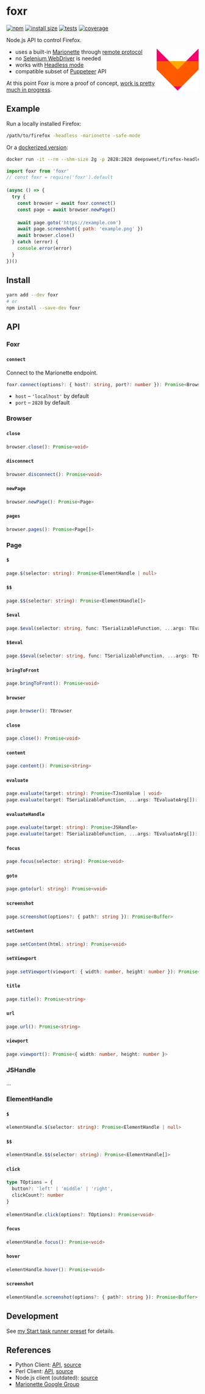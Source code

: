 # foxr

[![npm](https://flat.badgen.net/npm/v/foxr)](https://www.npmjs.com/package/foxr) [![install size](https://flat.badgen.net/packagephobia/install/foxr)](https://packagephobia.now.sh/result?p=foxr) [![tests](https://flat.badgen.net/travis/deepsweet/foxr/master?label=tests)](https://travis-ci.org/deepsweet/foxr) [![coverage](https://flat.badgen.net/codecov/c/github/deepsweet/foxr/master)](https://codecov.io/github/deepsweet/foxr)

Node.js API to control Firefox.

<img src="logo.svg" width="110" height="110" align="right" alt="logo"/>

* uses a built-in [Marionette](https://vakila.github.io/blog/marionette-act-i-automation/) through [remote protocol](https://firefox-source-docs.mozilla.org/testing/marionette/marionette/index.html)
* no [Selenium WebDriver](https://github.com/SeleniumHQ/selenium/wiki/FirefoxDriver) is needed
* works with [Headless mode](https://developer.mozilla.org/en-US/docs/Mozilla/Firefox/Headless_mode)
* compatible subset of [Puppeteer](https://github.com/GoogleChrome/puppeteer) API

At this point Foxr is more a proof of concept, [work is pretty much in progress](https://github.com/deepsweet/foxr/issues?q=is%3Aissue+is%3Aopen+sort%3Aupdated-desc+label%3Aenhancement).

## Example

Run a locally installed Firefox:

```sh
/path/to/firefox -headless -marionette -safe-mode
```

Or a [dockerized version](https://github.com/deepsweet/firefox-headless-remote):

```sh
docker run -it --rm --shm-size 2g -p 2828:2828 deepsweet/firefox-headless-remote:62
```

```js
import foxr from 'foxr'
// const foxr = require('foxr').default

(async () => {
  try {
    const browser = await foxr.connect()
    const page = await browser.newPage()

    await page.goto('https://example.com')
    await page.screenshot({ path: 'example.png' })
    await browser.close()
  } catch (error) {
    console.error(error)
  }
})()
```

## Install

```sh
yarn add --dev foxr
# or
npm install --save-dev foxr
```

## API

### Foxr

#### `connect`

Connect to the Marionette endpoint.

```ts
foxr.connect(options?: { host?: string, port?: number }): Promise<Browser>
```

* `host` – `'localhost'` by default
* `port` – `2828` by default

### Browser

#### `close`

```ts
browser.close(): Promise<void>
```

#### `disconnect`

```ts
browser.disconnect(): Promise<void>
```

#### `newPage`

```ts
browser.newPage(): Promise<Page>
```

#### `pages`

```ts
browser.pages(): Promise<Page[]>
```

### Page

#### `$`

```ts
page.$(selector: string): Promise<ElementHandle | null>
```

#### `$$`

```ts
page.$$(selector: string): Promise<ElementHandle[]>
```

#### `$eval`

```ts
page.$eval(selector: string, func: TSerializableFunction, ...args: TEvaluateArg[]): Promise<TJsonValue | void>
```

#### `$$eval`

```ts
page.$$eval(selector: string, func: TSerializableFunction, ...args: TEvaluateArg[]): Promise<Array<TJsonValue | void>>
```

#### `bringToFront`

```ts
page.bringToFront(): Promise<void>
```

#### `browser`

```ts
page.browser(): TBrowser
```

#### `close`

```ts
page.close(): Promise<void>
```

#### `content`

```ts
page.content(): Promise<string>
```

#### `evaluate`

```ts
page.evaluate(target: string): Promise<TJsonValue | void>
page.evaluate(target: TSerializableFunction, ...args: TEvaluateArg[]): Promise<TJsonValue | void>
```

#### `evaluateHandle`

```ts
page.evaluate(target: string): Promise<JSHandle>
page.evaluate(target: TSerializableFunction, ...args: TEvaluateArg[]): Promise<JSHandle>
```

#### `focus`

```ts
page.focus(selector: string): Promise<void>
```

#### `goto`

```ts
page.goto(url: string): Promise<void>
```

#### `screenshot`

```ts
page.screenshot(options?: { path?: string }): Promise<Buffer>
```

#### `setContent`

```ts
page.setContent(html: string): Promise<void>
```

#### `setViewport`

```ts
page.setViewport(viewport: { width: number, height: number }): Promise<void>
```

#### `title`

```ts
page.title(): Promise<string>
```

#### `url`

```ts
page.url(): Promise<string>
```

#### `viewport`

```ts
page.viewport(): Promise<{ width: number, height: number }>
```

### JSHandle

…

### ElementHandle

#### `$`

```ts
elementHandle.$(selector: string): Promise<ElementHandle | null>
```

#### `$$`

```ts
elementHandle.$$(selector: string): Promise<ElementHandle[]>
```

#### `click`

```ts
type TOptions = {
  button?: 'left' | 'middle' | 'right',
  clickCount?: number
}

elementHandle.click(options?: TOptions): Promise<void>
```

#### `focus`

```ts
elementHandle.focus(): Promise<void>
```

#### `hover`

```ts
elementHandle.hover(): Promise<void>
```

#### `screenshot`

```ts
elementHandle.screenshot(options?: { path?: string }): Promise<Buffer>
```

## Development

See [my Start task runner preset](https://github.com/deepsweet/_/tree/master/packages/start-preset-node-ts-lib) for details.

## References

* Python Client: [API](https://marionette-client.readthedocs.io/en/latest/reference.html), [source](https://searchfox.org/mozilla-central/source/testing/marionette/client/)
* Perl Client: [API](https://metacpan.org/pod/Firefox::Marionette), [source](https://metacpan.org/source/DDICK/Firefox-Marionette-0.57/lib/Firefox)
* Node.js client (outdated): [source](https://github.com/mozilla-b2g/gaia/tree/master/tests/jsmarionette/client)
* [Marionette Google Group](https://groups.google.com/forum/#!forum/mozilla.tools.marionette)

